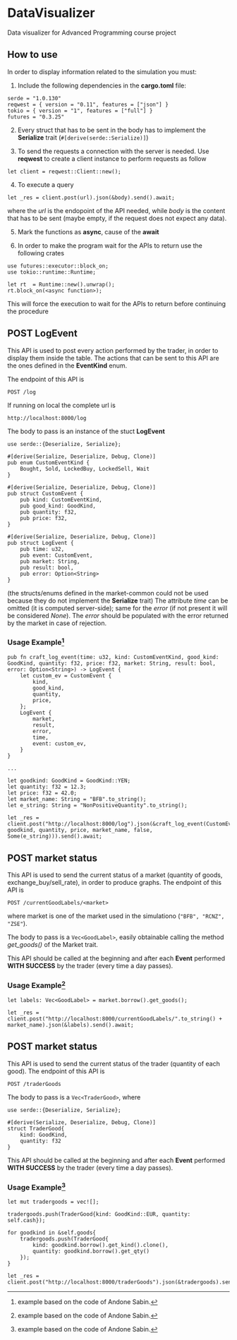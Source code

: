 # DataVisualizer
Data visualizer for Advanced Programming course project

## How to use
In order to display information related to the simulation you must:
1. Include the following dependencies in the __cargo.toml__ file:
```
serde = "1.0.130"
reqwest = { version = "0.11", features = ["json"] }
tokio = { version = "1", features = ["full"] }
futures = "0.3.25"
```

2. Every struct that has to be sent in the body has to implement the __Serialize__ trait (`#[derive(serde::Serialize)]`)

3. To send the requests a connection with the server is needed. Use __reqwest__ to create a client instance to perform requests as follow
```
let client = reqwest::Client::new();
```
4. To execute a query
```
let _res = client.post(url).json(&body).send().await;
```
where the _url_ is the endopoint of the API needed, while _body_ is the content that has to be sent (maybe empty, if the request does not expect any data).

5. Mark the functions as __async__, cause of the __await__

6. In order to make the program wait for the APIs to return use the following crates
```
use futures::executor::block_on;
use tokio::runtime::Runtime;

let rt  = Runtime::new().unwrap();
rt.block_on(<async function>);
```
This will force the execution to wait for the APIs to return before continuing the procedure

## POST LogEvent
This API is used to post every action performed by the trader, in order to display them inside the table. The actions that can be sent to this API are the ones defined in the __EventKind__ enum.

The endpoint of this API is
```
POST /log
```
If running on local the complete url is
```
http://localhost:8000/log
```
The body to pass is an instance of the stuct __LogEvent__
```
use serde::{Deserialize, Serialize};

#[derive(Serialize, Deserialize, Debug, Clone)]
pub enum CustomEventKind {
    Bought, Sold, LockedBuy, LockedSell, Wait
}

#[derive(Serialize, Deserialize, Debug, Clone)]
pub struct CustomEvent {
    pub kind: CustomEventKind,
    pub good_kind: GoodKind,
    pub quantity: f32,
    pub price: f32,
}

#[derive(Serialize, Deserialize, Debug, Clone)]
pub struct LogEvent {
    pub time: u32,
    pub event: CustomEvent,
    pub market: String,
    pub result: bool,
    pub error: Option<String>
}
```
(the structs/enums defined in the market-common could not be used because they do not implement the __Serialize__ trait)
The attribute _time_ can be omitted (it is computed server-side); same for the _error_ (if not present it will be considered _None_). The _error_ should be populated with the error returned by the market in case of rejection.

### Usage Example[^1]
```
pub fn craft_log_event(time: u32, kind: CustomEventKind, good_kind: GoodKind, quantity: f32, price: f32, market: String, result: bool, error: Option<String>) -> LogEvent {
    let custom_ev = CustomEvent {
        kind,
        good_kind,
        quantity,
        price,
    };
    LogEvent {
        market,
        result,
        error,
        time,
        event: custom_ev,
    }
}

...

let goodkind: GoodKind = GoodKind::YEN;
let quantity: f32 = 12.3;
let price: f32 = 42.0;
let market_name: String = "BFB".to_string();
let e_string: String = "NonPositiveQuantity".to_string();

let _res = client.post("http://localhost:8000/log").json(&craft_log_event(CustomEventKind::LockedBuy, goodkind, quantity, price, market_name, false, Some(e_string))).send().await;
```

## POST market status
This API is used to send the current status of a market (quantity of goods, exchange_buy/sell_rate), in order to produce graphs.
The endpoint of this API is
```
POST /currentGoodLabels/<market>
```
where market is one of the market used in the simulationo (`"BFB", "RCNZ", "ZSE"`).

The body to pass is a `Vec<GoodLabel>`, easily obtainable calling the method _get\_goods()_ of the Market trait.

This API should be called at the beginning and after each __Event__ performed __WITH SUCCESS__ by the trader (every time a day passes).

### Usage Example[^1]
```
let labels: Vec<GoodLabel> = market.borrow().get_goods();

let _res = client.post("http://localhost:8000/currentGoodLabels/".to_string() + market_name).json(&labels).send().await;
```

## POST market status
This API is used to send the current status of the trader (quantity of each good).
The endpoint of this API is
```
POST /traderGoods
```
The body to pass is a `Vec<TraderGood>`, where
```
use serde::{Deserialize, Serialize};

#[derive(Serialize, Deserialize, Debug, Clone)]
struct TraderGood{
    kind: GoodKind,
    quantity: f32
}

```

This API should be called at the beginning and after each __Event__ performed __WITH SUCCESS__ by the trader (every time a day passes).

### Usage Example[^1]
```
let mut tradergoods = vec![];

tradergoods.push(TraderGood{kind: GoodKind::EUR, quantity: self.cash});

for goodkind in &self.goods{
    tradergoods.push(TraderGood{
        kind: goodkind.borrow().get_kind().clone(),
        quantity: goodkind.borrow().get_qty()
    });
}

let _res = client.post("http://localhost:8000/traderGoods").json(&tradergoods).send().await;
```

[^1]: example based on the code of Andone Sabin.